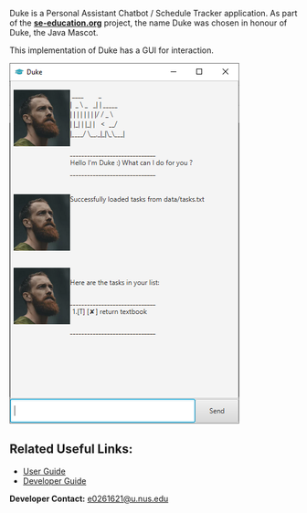 Duke is a Personal Assistant Chatbot / Schedule Tracker application. As part of the [**se-education.org**](https://se-education.org/) project, the name Duke was chosen in honour of Duke, the Java Mascot.

This implementation of Duke has a GUI for interaction.

![Duke](Ui.PNG)

## Related Useful Links:

* [User Guide](UserGuide.md)
* [Developer Guide](DeveloperGuide.md)

**Developer Contact:** [e0261621@u.nus.edu](e0261621@u.nus.edu)